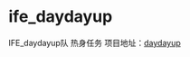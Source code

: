 # ife_daydayup
IFE_daydayup队 热身任务
项目地址：[daydayup](http://codingstar.github.io/ife_daydayup/index.html)
